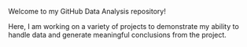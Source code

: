 Welcome to my GitHub Data Analysis repository!

Here, I am working on a variety of projects to demonstrate my ability to handle data and generate meaningful conclusions from the project.
